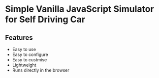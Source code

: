 # Simple Vanilla JavaScript Simulator for Self Driving Car

## Features

-   Easy to use
-   Easy to configure
-   Easy to custmise
-   Lightweight
-   Runs directly in the browser
